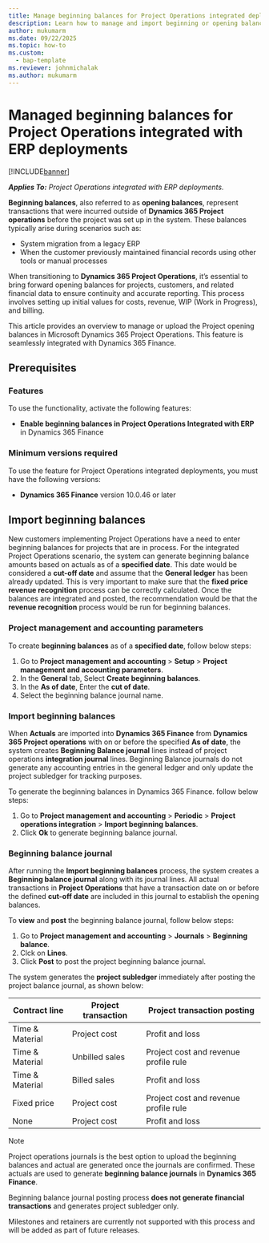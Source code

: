 ```yaml
---
title: Manage beginning balances for Project Operations integrated deployments
description: Learn how to manage and import beginning or opening balances into Microsoft Dynamics 365 Project Operations integrated with ERP.
author: mukumarm
ms.date: 09/22/2025
ms.topic: how-to
ms.custom: 
  - bap-template
ms.reviewer: johnmichalak
ms.author: mukumarm
---
```


# Managed beginning balances for Project Operations integrated with ERP deployments

[!INCLUDE[banner](../includes/banner.md)]

_**Applies To:** Project Operations integrated with ERP deployments._

**Beginning balances**, also referred to as **opening balances**, represent transactions that were incurred outside of **Dynamics 365 Project operations** before the project was set up in the system. These balances typically arise during scenarios such as:

* System migration from a legacy ERP
* When the customer previously maintained financial records using other tools or manual processes

When transitioning to **Dynamics 365 Project Operations**, it’s essential to bring forward opening balances for projects, customers, and related financial data to ensure continuity and accurate reporting. 
This process involves setting up initial values for costs, revenue, WIP (Work in Progress), and billing.

This article provides an overview to manage or upload the Project opening balances in Microsoft Dynamics 365 Project Operations. This feature is seamlessly integrated with Dynamics 365 Finance. 

## Prerequisites
### Features

To use the functionality, activate the following features:
- **Enable beginning balances in Project Operations Integrated with ERP** in Dynamics 365 Finance

### Minimum versions required

To use the feature for Project Operations integrated deployments, you must have the following versions:
- **Dynamics 365 Finance** version 10.0.46 or later

## Import beginning balances
New customers implementing Project Operations have a need to enter beginning balances for projects that are in process. For the integrated Project Operations scenario, the system can generate beginning balance amounts based on actuals as of a **specified date**. 
This date would be considered a **cut-off date** and assume that the **General ledger** has been already updated. 
This is very important to make sure that the **fixed price revenue recognition** process can be correctly calculated. 
Once the balances are integrated and posted, the recommendation would be that the **revenue recognition** process would be run for beginning balances. 

### Project management and accounting parameters
To create **beginning balances** as of a **specified date**, follow below steps:

1. Go to **Project management and accounting** > **Setup** > **Project management and accounting parameters**.
2. In the **General** tab, Select **Create beginning balances**.
3. In the **As of date**, Enter the **cut of date**.
4. Select the beginning balance journal name.

### Import beginning balances

When **Actuals** are imported into **Dynamics 365 Finance** from **Dynamics 365 Project operations** with on or before the specified **As of date**, the system creates **Beginning Balance journal** lines instead of project operations **integration journal** lines.
Beginning Balance journals do not generate any accounting entries in the general ledger and only update the project subledger for tracking purposes.

To generate the beginning balances in Dynamics 365 Finance. follow below steps:
1. Go to **Project management and accounting** > **Periodic** > **Project operations integration** > **Import beginning balances**.
2. Click **Ok** to generate beginning balance journal.

### Beginning balance journal
After running the **Import beginning balances** process, the system creates a **Beginning balance journal** along with its journal lines.
All actual transactions in **Project Operations** that have a transaction date on or before the defined **cut-off date** are included in this journal to establish the opening balances.

To **view** and **post** the beginning balance journal, follow below steps:
1. Go to **Project management and accounting** > **Journals** > **Beginning balance**.
2. Clck on **Lines**.
3. Click **Post** to post the project beginning balance journal.

The system generates the **project subledger** immediately after posting the project balance journal, as shown below:

|Contract line|Project transaction|Project transaction posting|
|--|--|--|
|Time & Material|Project cost|Profit and loss|
|Time & Material|Unbilled sales|Project cost and revenue profile rule|
|Time & Material|Billed sales|Profit and loss|
|Fixed price|Project cost|Project cost and revenue profile rule|
|None|Project cost|Profit and loss|

> [!NOTE]
> Project operations journals is the best option to upload the beginning balances and actual are generated once the journals are confirmed. These actuals are used to generate **beginning balance journals** in **Dynamics 365 Finance**.
> 
> Beginning balance journal posting process **does not generate financial transactions** and generates project subledger only.
> 
> Milestones and retainers are currently not supported with this process and will be added as part of future releases.
